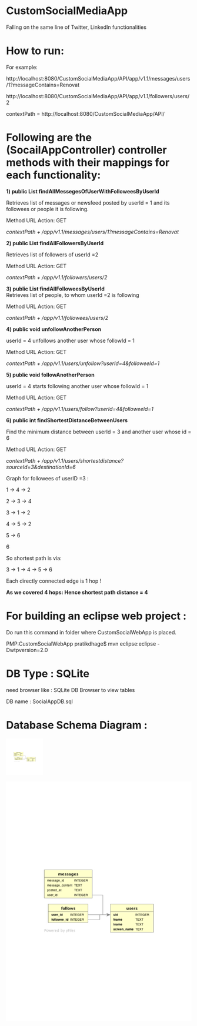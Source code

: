 # CustomSocialMediaApp

Falling on the same line of Twitter, LinkedIn functionalities

# How to run: 

For example:


http://localhost:8080/CustomSocialMediaApp/API/app/v1.1/messages/users/1?messageContains=Renovat

http://localhost:8080/CustomSocialMediaApp/API/app/v1.1/followers/users/2

contextPath = http://localhost:8080/CustomSocialMediaApp/API/

# Following are the (SocailAppController) controller methods with their mappings for each functionality:  

**1)  public List<Message> findAllMessegesOfUserWithFolloweesByUserId**  
	
Retrieves list of messages or newsfeed posted by userId = 1 and its followees or people it is following.

Method	URL	Action:  GET  	

*contextPath + /app/v1.1/messages/users/1?messageContains=Renovat*  
  


**2)  public List<User> findAllFollowersByUserId**  	

Retrieves list of followers of userId =2

Method	URL	Action:  GET  	

*contextPath + /app/v1.1/followers/users/2*  
  

**3)  public List<User> findAllFolloweesByUserId**    	
Retrieves list of people, to whom userId =2 is following

Method	URL	Action:  GET  	

*contextPath + /app/v1.1/followees/users/2*    
  


**4)  public void unfollowAnotherPerson**    

userId = 4 unfollows another user whose followId = 1

Method URL Action:  GET  	

*contextPath + /app/v1.1/users/unfollow?userId=4&followeeId=1*    
  
  

**5)  public void followAnotherPerson**  	

userId = 4 starts following another user whose followId = 1

Method	URL	Action:  GET  	

*contextPath + /app/v1.1/users/follow?userId=4&followeeId=1*    
  


**6)  public int findShortestDistanceBetweenUsers**  
	
Find the minimum distance between userId = 3 and another user whose id = 6

Method	URL	Action:  GET  	

*contextPath + /app/v1.1/users/shortestdistance?sourceId=3&destinationId=6*  
  


Graph for followees of userID =3 :  

1 -> 4 -> 2

2 -> 3 -> 4

3 -> 1 -> 2

4 -> 5 -> 2

5 -> 6

6    
    
  
So shortest path is via:  

3 ->  1 -> 4 -> 5 -> 6

Each directly connected edge is 1 hop !

**As we covered 4 hops:  Hence shortest path distance = 4** 
  

# For building an eclipse web project :  

Do run this command in folder where CustomSocialWebApp is placed.

PMP:CustomSocialWebApp pratikdhage$ mvn eclipse:eclipse -Dwtpversion=2.0  



# DB Type : SQLite   

need browser like :  SQLite DB Browser to view tables  

DB name : SocialAppDB.sql  


# Database Schema Diagram :  

<img src="/Schema-Diagram-SocialApp.jpg" width="100" height="100">

![](/Schema-Diagram-SocialApp.jpg )


 

